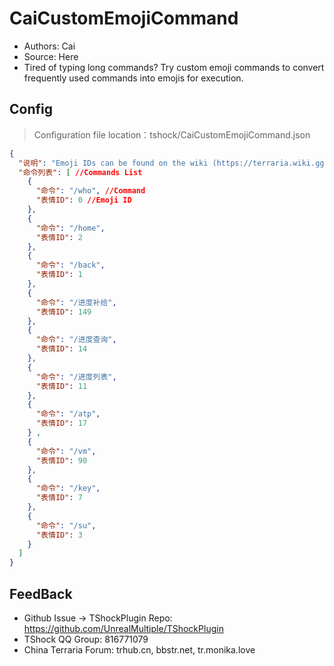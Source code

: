 # CaiCustomEmojiCommand

- Authors: Cai
- Source: Here
- Tired of typing long commands? Try custom emoji commands to convert frequently used commands into emojis for execution.

## Config
> Configuration file location：tshock/CaiCustomEmojiCommand.json
```json    
{
  "说明": "Emoji IDs can be found on the wiki (https://terraria.wiki.gg/wiki/Emotes). This plugin does not support bypassing permission checks, and commands require an identifier (/ or .).",
  "命令列表": [ //Commands List 
    {
      "命令": "/who", //Command
      "表情ID": 0 //Emoji ID
    },
    {
      "命令": "/home",
      "表情ID": 2
    },
    {
      "命令": "/back",
      "表情ID": 1
    },
    {
      "命令": "/进度补给",
      "表情ID": 149
    },
    {
      "命令": "/进度查询",
      "表情ID": 14
    },
    {
      "命令": "/进度列表",
      "表情ID": 11
    },
    {
      "命令": "/atp",
      "表情ID": 17
    } ,
    {
      "命令": "/vm",
      "表情ID": 90
    },
    {
      "命令": "/key",
      "表情ID": 7
    },
    {
      "命令": "/su",
      "表情ID": 3
    }
  ]
}
```

## FeedBack
- Github Issue -> TShockPlugin Repo: https://github.com/UnrealMultiple/TShockPlugin
- TShock QQ Group: 816771079
- China Terraria Forum: trhub.cn, bbstr.net, tr.monika.love
